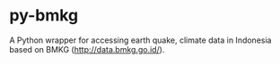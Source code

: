 py-bmkg
=======

A Python wrapper for accessing earth quake, climate data in Indonesia based on BMKG (http://data.bmkg.go.id/).
